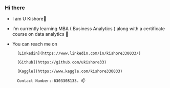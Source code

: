 ### Hi there 
- I am U Kishore👋
- I’m currently learning MBA ( Business Analytics ) along with a certificate course on data analytics 🌱
- You can reach me on 

        [Linkedin](https://www.linkedin.com/in/kishore330033/)

        [Github](https://github.com/ukishore33)

        [Kaggle](https://www.kaggle.com/kishore330033) 

        Contact Number:-6303308133. 📫
<!--
**ukishore33/ukishore33** is a ✨ _special_ ✨ repository because its `README.md` (this file) appears on your GitHub profile.

Here are some ideas to get you started:

- 🔭 I’m currently working on ...
- 🌱 I’m currently learning ...
- 👯 I’m looking to collaborate on ...
- 🤔 I’m looking for help with ...
- 💬 Ask me about ...
- 📫 How to reach me: ...
- 😄 Pronouns: ...
- ⚡ Fun fact: ...
-->
